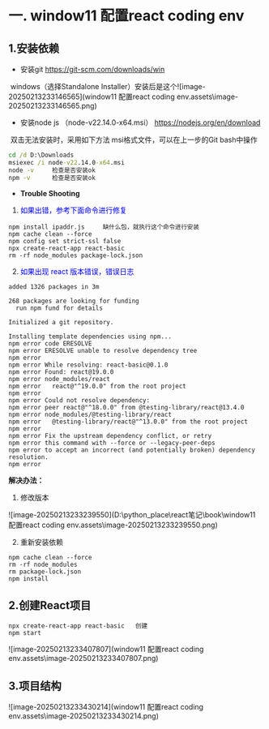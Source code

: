 # 一. window11 配置react coding env

 ## 1.安装依赖

- 安装git   https://git-scm.com/downloads/win

​      windows（选择Standalone Installer）安装后是这个![image-20250213233146565](window11 配置react coding env.assets\image-20250213233146565.png)

- 安装node js  （node-v22.14.0-x64.msi）  https://nodejs.org/en/download

​     双击无法安装时，采用如下方法 msi格式文件，可以在上一步的Git bash中操作

```cmd
cd /d D:\Downloads
msiexec /i node-v22.14.0-x64.msi
node -v		检查是否安装ok
npm -v  	检查是否安装ok
```





- **Trouble Shooting**

1. <font color="blue">如果出错，参考下面命令进行修复</font>

```
npm install ipaddr.js     缺什么包，就执行这个命令进行安装
npm cache clean --force
npm config set strict-ssl false
npx create-react-app react-basic
rm -rf node_modules package-lock.json
```

2. <font color="blue">如果出现 react 版本错误，错误日志</font>

```
added 1326 packages in 3m

268 packages are looking for funding
  run npm fund for details

Initialized a git repository.

Installing template dependencies using npm...
npm error code ERESOLVE
npm error ERESOLVE unable to resolve dependency tree
npm error
npm error While resolving: react-basic@0.1.0
npm error Found: react@19.0.0
npm error node_modules/react
npm error   react@"^19.0.0" from the root project
npm error
npm error Could not resolve dependency:
npm error peer react@"^18.0.0" from @testing-library/react@13.4.0
npm error node_modules/@testing-library/react
npm error   @testing-library/react@"^13.0.0" from the root project
npm error
npm error Fix the upstream dependency conflict, or retry
npm error this command with --force or --legacy-peer-deps
npm error to accept an incorrect (and potentially broken) dependency resolution.
npm error
```

**解决办法：**

1. 修改版本

![image-20250213233239550](D:\python_place\react笔记\book\window11 配置react coding env.assets\image-20250213233239550.png)





2. 重新安装依赖

```
npm cache clean --force
rm -rf node_modules
rm package-lock.json
npm install
```



## 2.创建React项目

```linux
npx create-react-app react-basic   创建
npm start
```


  ![image-20250213233407807](window11 配置react coding env.assets\image-20250213233407807.png)



## 3.项目结构

![image-20250213233430214](window11 配置react coding env.assets\image-20250213233430214.png)





